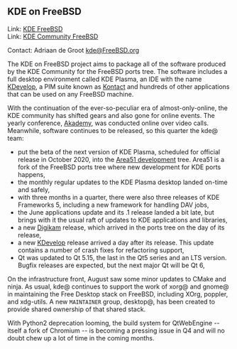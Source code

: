 ## KDE on FreeBSD ##

Link:    [KDE FreeBSD](https://freebsd.kde.org/)  
Link:    [KDE Community FreeBSD](https://community.kde.org/FreeBSD)  

Contact: Adriaan de Groot <kde@FreeBSD.org>  

The KDE on FreeBSD project aims to package all of the software 
produced by the KDE Community for the FreeBSD ports tree.
The software includes a full desktop environment called KDE Plasma, 
an IDE with the name [KDevelop](https://www.kdevelop.org/),
a PIM suite known as [Kontact](https://kontact.kde.org/)
and hundreds of other applications that can be used on
any FreeBSD machine.

With the continuation of the ever-so-peculiar era of
almost-only-online, the KDE community has shifted gears
and also gone for online events. The yearly conference, 
[Akademy](https://akademy.kde.org/2020/),
was conducted online over video calls.
Meanwhile, software continues to be released,
so this quarter the kde@ team:

 - put the beta of the next version of KDE Plasma, scheduled for 
   official release in October 2020, into the 
   [Area51 development](https://community.kde.org/FreeBSD/Setup/Area51) tree.
   Area51 is a fork of the FreeBSD ports tree where new development for
   KDE ports happens,
 - the monthly regular updates to the KDE Plasma desktop landed on-time
   and safely,
 - with three months in a quarter, there were also three releases of
   KDE Frameworks 5, including a new framework for handling DAV jobs,
 - the June applications update and its .1 release landed a bit late,
   but brings with it the usual raft of updates to KDE applications and libraries,
 - a new [Digikam](https://www.digikam.org/) release, which arrived in
   the ports tree on the day of its release,
 - a new [KDevelop](https://www.kdevelop.org/) release arrived a day
   after its release. This update contains a number of crash fixes
   for refactoring support,
 - Qt was updated to Qt 5.15, the last in the Qt5 series and an LTS
   version. Bugfix releases are expected, but the next major Qt will
   be Qt 6,
   
On the infrastructure front, August saw some minor updates to CMake and ninja.
As usual, kde@ continues to support the work of xorg@ and gnome@ in maintaining
the Free Desktop stack on FreeBSD, including XOrg, poppler, and xdg-utils.
A new `MAINTAINER` group, desktop@, has been created to provide
shared ownership of that shared stack.

With Python2 deprecation looming, the build system for QtWebEngine --
itself a fork of Chromium -- is becoming a pressing issue in Q4
and will no doubt chew up a lot of time in the coming months.
